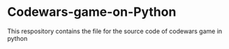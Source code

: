 # Codewars-game-on-Python
This respository contains the file for the source code of codewars game in python
